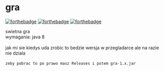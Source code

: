 # gra

[![forthebadge](https://forthebadge.com/images/badges/designed-in-ms-paint.svg)](https://forthebadge.com) [![forthebadge](https://forthebadge.com/images/badges/ages-18.svg)](https://forthebadge.com) [![forthebadge](https://forthebadge.com/images/badges/0-percent-optimized.svg)](https://forthebadge.com)

swietna gra \
wymagania: java 8
\
\
jak mi sie kiedys uda zrobic to bedzie wersja w przegladarce
ale na razie nie dziala
\
\
`zeby pobrac to po prawo masz Releases i potem gra-1.x.jar`
